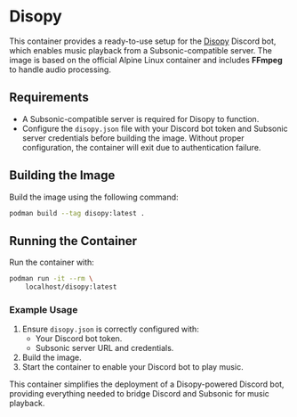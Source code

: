 # Disopy

This container provides a ready-to-use setup for the [Disopy](https://pypi.org/project/disopy/) Discord bot, which enables music playback from a Subsonic-compatible server. The image is based on the official Alpine Linux container and includes **FFmpeg** to handle audio processing.

## Requirements

- A Subsonic-compatible server is required for Disopy to function.
- Configure the `disopy.json` file with your Discord bot token and Subsonic server credentials before building the image. Without proper configuration, the container will exit due to authentication failure.

## Building the Image

Build the image using the following command:
```bash
podman build --tag disopy:latest .
```

## Running the Container

Run the container with:
```bash
podman run -it --rm \
    localhost/disopy:latest
```

### Example Usage
1. Ensure `disopy.json` is correctly configured with:
   - Your Discord bot token.
   - Subsonic server URL and credentials.
2. Build the image.
3. Start the container to enable your Discord bot to play music.

This container simplifies the deployment of a Disopy-powered Discord bot, providing everything needed to bridge Discord and Subsonic for music playback.
